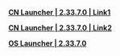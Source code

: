 **[CN Launcher | 2.33.7.0 | Link1](https://autopatchcn.bhsr.com/client/cn/20240509183030_pzgdhGtsXdBdXOyh/gw/StarRail_setup_20240520.exe)**   

**[CN Launcher | 2.33.7.0 | Link2](https://bhrpg-prod.oss-accelerate.aliyuncs.com/client/cn/20240509183030_pzgdhGtsXdBdXOyh/gw/StarRail_setup_20240520.exe)**    

**[OS Launcher | 2.33.7.0](https://download-porter.hoyoverse.com/download-porter/2024/05/20/2.2_0520_setup_hoyoverse.exe)**